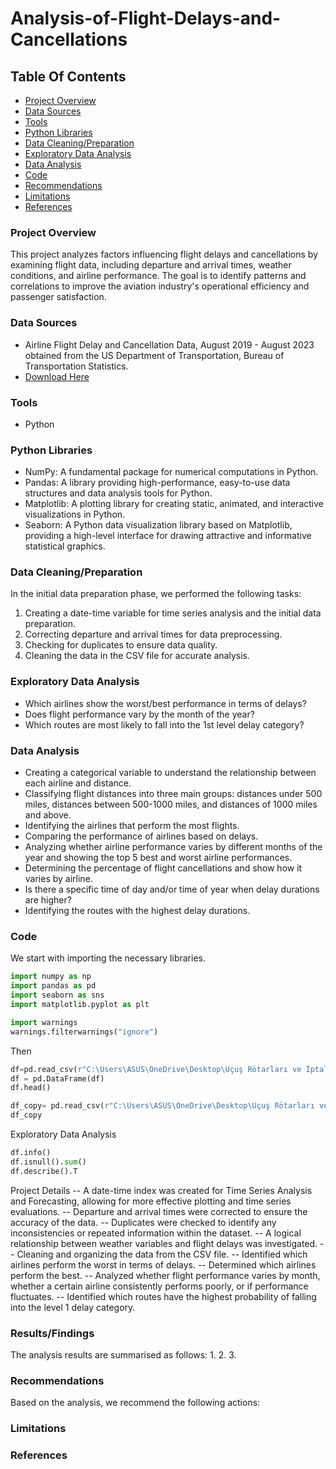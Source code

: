 # Analysis-of-Flight-Delays-and-Cancellations

## Table Of Contents

- [Project Overview](#project-overview)
- [Data Sources](#data-sources)
- [Tools](#tools)
- [Python Libraries](#python-libraries)
- [Data Cleaning/Preparation](#data-cleaning/preparation)
- [Exploratory Data Analysis](#exploratory-data-analysis)
- [Data Analysis](#data-analysis)
- [Code](#code)
- [Recommendations](#recommendations)
- [Limitations](#limitations)
- [References](#references)

### Project Overview
This project analyzes factors influencing flight delays and cancellations by examining flight data, including departure and arrival times, weather conditions, and airline performance. The goal is to identify patterns and correlations to improve the aviation industry's operational efficiency and passenger satisfaction.

### Data Sources

- Airline Flight Delay and Cancellation Data, August 2019 - August 2023 obtained from the US Department of Transportation, Bureau of Transportation Statistics.
- [Download Here](https://www.transtats.bts.gov)

### Tools
- Python

### Python Libraries
- NumPy: A fundamental package for numerical computations in Python.
- Pandas: A library providing high-performance, easy-to-use data structures and data analysis tools for Python.
- Matplotlib: A plotting library for creating static, animated, and interactive visualizations in Python.
- Seaborn: A Python data visualization library based on Matplotlib, providing a high-level interface for drawing attractive and informative statistical graphics.

### Data Cleaning/Preparation
In the initial data preparation phase, we performed the following tasks:
1. Creating a date-time variable for time series analysis and the initial data preparation.
2. Correcting departure and arrival times for data preprocessing.
3. Checking for duplicates to ensure data quality.
4. Cleaning the data in the CSV file for accurate analysis.

### Exploratory Data Analysis 

- Which airlines show the worst/best performance in terms of delays?
- Does flight performance vary by the month of the year?
- Which routes are most likely to fall into the 1st level delay category?

### Data Analysis

- Creating a categorical variable to understand the relationship between each airline and distance.
- Classifying flight distances into three main groups: distances under 500 miles, distances between 500-1000 miles, and distances of 1000 miles and above.
- Identifying the airlines that perform the most flights.
- Comparing the performance of airlines based on delays.
- Analyzing whether airline performance varies by different months of the year and showing the top 5 best and worst airline performances.
- Determining the percentage of flight cancellations and show how it varies by airline.
- Is there a specific time of day and/or time of year when delay durations are higher?
- Identifying the routes with the highest delay durations.



### Code

We start with importing the necessary libraries.

```Python
import numpy as np
import pandas as pd
import seaborn as sns
import matplotlib.pyplot as plt

import warnings
warnings.filterwarnings("ignore")
```
Then 
```Python
df=pd.read_csv(r"C:\Users\ASUS\OneDrive\Desktop\Uçuş Rötarları ve İptallerinin Analizi.csv")
df = pd.DataFrame(df)
df.head()
```
```Python
df_copy= pd.read_csv(r"C:\Users\ASUS\OneDrive\Desktop\Uçuş Rötarları ve İptallerinin Analizi.csv")
df_copy
```
Exploratory Data Analysis
```Python
df.info()
df.isnull().sum()
df.describe().T
```
Project Details
-- A date-time index was created for Time Series Analysis and Forecasting, allowing for more effective plotting and time series evaluations. 
-- Departure and arrival times were corrected to ensure the accuracy of the data.
-- Duplicates were checked to identify any inconsistencies or repeated information within the dataset.
-- A logical relationship between weather variables and flight delays was investigated. 
-- Cleaning and organizing the data from the CSV file.
-- Identified which airlines perform the worst in terms of delays.
-- Determined which airlines perform the best.
-- Analyzed whether flight performance varies by month, whether a certain airline consistently performs poorly, or if performance fluctuates.
-- Identified which routes have the highest probability of falling into the level 1 delay category.


### Results/Findings 
The analysis results are summarised as follows:
1. 
2. 
3. 


### Recommendations
Based on the analysis, we recommend the following actions:


### Limitations


### References
